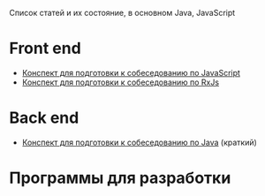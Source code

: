 Список статей и их состояние, в основном Java, JavaScript

# Front end
* [Конспект для подготовки к собеседованию по JavaScript](src/0_front_end/10_js_synopsis.md)
* [Конспект для подготовки к собеседованию по RxJs](src/0_front_end/5_RxJS.md)

# Back end
* [Конспект для подготовки к собеседованию по Java](src/1_back_end/10_js_synopsis.md) (краткий)

# Программы для разработки